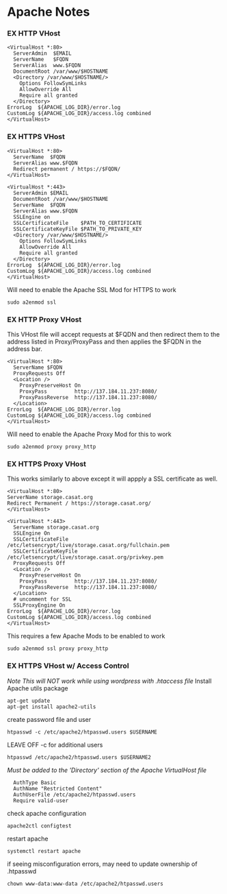 # Apache Notes

### EX HTTP VHost
```
<VirtualHost *:80>
  ServerAdmin  $EMAIL
  ServerName   $FQDN
  ServerAlias  www.$FQDN
  DocumentRoot /var/www/$HOSTNAME
  <Directory /var/www/$HOSTNAME/>
    Options FollowSymLinks
    AllowOverride All
    Require all granted
  </Directory>
ErrorLog  ${APACHE_LOG_DIR}/error.log
CustomLog ${APACHE_LOG_DIR}/access.log combined
</VirtualHost>
```

### EX HTTPS VHost
```
<VirtualHost *:80>
  ServerName  $FQDN
  ServerAlias www.$FQDN
  Redirect permanent / https://$FQDN/
</VirtualHost>

<VirtualHost *:443>
  ServerAdmin $EMAIL
  DocumentRoot /var/www/$HOSTNAME
  ServerName  $FQDN
  ServerAlias www.$FQDN
  SSLEngine on
  SSLCertificateFile    $PATH_TO_CERTIFICATE
  SSLCertificateKeyFile $PATH_TO_PRIVATE_KEY
  <Directory /var/www/$HOSTNAME/>
    Options FollowSymLinks
    AllowOverride All
    Require all granted
  </Directory>
ErrorLog  ${APACHE_LOG_DIR}/error.log
CustomLog ${APACHE_LOG_DIR}/access.log combined
</VirtualHost>
```
Will need to enable the Apache SSL Mod for HTTPS to work
```
sudo a2enmod ssl
```

### EX HTTP Proxy VHost
This VHost file will accept requests at $FQDN and then redirect them to the address listed in Proxy/ProxyPass and then applies the $FQDN in the address bar.
```
<VirtualHost *:80>
  ServerName $FQDN
  ProxyRequests Off
  <Location />
    ProxyPreserveHost On
    ProxyPass         http://137.184.11.237:8080/
    ProxyPassReverse  http://137.184.11.237:8080/
  </Location>
ErrorLog  ${APACHE_LOG_DIR}/error.log
CustomLog ${APACHE_LOG_DIR}/access.log combined
</VirtualHost>
```
Will need to enable the Apache Proxy Mod for this to work
```
sudo a2enmod proxy proxy_http
```

### EX HTTPS Proxy VHost
This works similarly to above except it will appply a SSL certificate as well.
```
<VirtualHost *:80>
ServerName storage.casat.org
Redirect Permanent / https://storage.casat.org/
</VirtualHost>

<VirtualHost *:443>
  ServerName storage.casat.org
  SSLEngine On
  SSLCertificateFile    /etc/letsencrypt/live/storage.casat.org/fullchain.pem
  SSLCertificateKeyFile /etc/letsencrypt/live/storage.casat.org/privkey.pem
  ProxyRequests Off
  <Location />
    ProxyPreserveHost On
    ProxyPass         http://137.184.11.237:8080/
    ProxyPassReverse  http://137.184.11.237:8080/
  </Location>
  # uncomment for SSL
  SSLProxyEngine On  
ErrorLog  ${APACHE_LOG_DIR}/error.log
CustomLog ${APACHE_LOG_DIR}/access.log combined
</VirtualHost>
```
This requires a few Apache Mods to be enabled to work
```
sudo a2enmod ssl proxy proxy_http
```

### EX HTTPS VHost w/ Access Control
*Note This will NOT work while using wordpress with .htaccess file*
Install Apache utils package
```
apt-get update
apt-get install apache2-utils
```
create password file and user
```
htpasswd -c /etc/apache2/htpasswd.users $USERNAME
```
LEAVE OFF -c for additional users
```
htpasswd /etc/apache2/htpasswd.users $USERNAME2
```
*Must be added to the 'Directory' section of the Apache VirtualHost file*
```
  AuthType Basic
  AuthName "Restricted Content"
  AuthUserFile /etc/apache2/htpasswd.users
  Require valid-user
```
check apache configuration
```
apache2ctl configtest
```
restart apache
```
systemctl restart apache
```
if seeing misconfiguration errors, may need to update ownership of .htpasswd
```
chown www-data:www-data /etc/apache2/htpasswd.users
```
